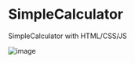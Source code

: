 # SimpleCalculator
SimpleCalculator with HTML/CSS/JS

![image](https://user-images.githubusercontent.com/38173199/147381441-eafe01d7-b98a-4f83-ae7f-cf6054dc9a50.png)
